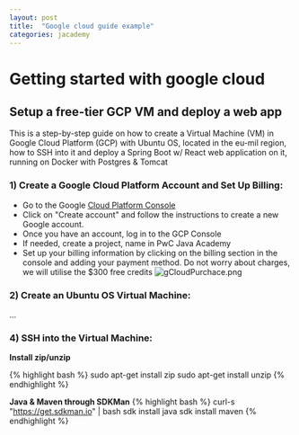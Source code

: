 ```yaml
---
layout: post
title:  "Google cloud guide example"
categories: jacademy
---
```

# Getting started with google cloud

## Setup a free-tier GCP VM and deploy a web app

This is a step-by-step guide on how to create a Virtual Machine (VM) in Google
Cloud Platform (GCP) with Ubuntu OS, located in the eu-mil region, how to SSH into
it and deploy a Spring Boot w/ React web application on it, running on Docker with
Postgres & Tomcat

### 1) Create a Google Cloud Platform Account and Set Up Billing:

- Go to the Google [Cloud Platform Console](https://console.cloud.google.com/)
- Click on "Create account" and follow the instructions to create a new Google
  account.
- Once you have an account, log in to the GCP Console
- If needed, create a project, name in PwC Java Academy
- Set up your billing information by clicking on the billing section in the console
  and adding your payment method. Do not worry about charges, we will utilise
  the $300 free credits
![gCloudPurchace.png](/assets/images/gCloudPurchace.png)

### 2) Create an Ubuntu OS Virtual Machine:
...

### 4) SSH into the Virtual Machine:

**Install zip/unzip**

{% highlight bash %}
sudo apt-get install zip
sudo apt-get install unzip
{% endhighlight %}

**Java & Maven through SDKMan**
{% highlight bash %}
curl-s "https://get.sdkman.io" | bash
sdk install java
sdk install maven
{% endhighlight %}